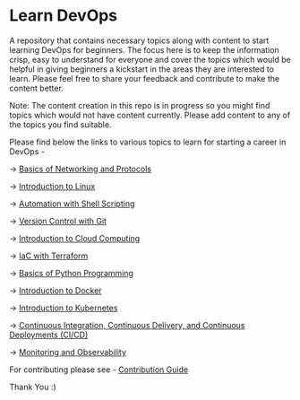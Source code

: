 # Learn DevOps

A repository that contains necessary topics along with content to start learning DevOps for beginners. The focus here is to keep the information crisp, easy to understand for everyone and cover the topics which would be helpful in giving beginners a kickstart in the areas they are interested to learn. Please feel free to share your feedback and contribute to make the content better.

Note: The content creation in this repo is in progress so you might find topics which would not have content currently. Please add content to any of the topics you find suitable.

Please find below the links to various topics to learn for starting a career in DevOps -

&rarr; [Basics of Networking and Protocols](./computer-networking/)

&rarr; [Introduction to Linux](./linux/)

&rarr; [Automation with Shell Scripting](./shell-scripting/)

&rarr; [Version Control with Git](./git/)

&rarr; [Introduction to Cloud Computing](./cloud-computing/)

&rarr; [IaC with Terraform](./terraform/)

&rarr; [Basics of Python Programming](./python)

&rarr; [Introduction to Docker](./docker/)

&rarr; [Introduction to Kubernetes](./kubernetes/)

&rarr; [Continuous Integration, Continuous Delivery, and Continuous Deployments (CI/CD)](./ci-cd/)

&rarr; [Monitoring and Observability](./monitoring-and-observability/)

For contributing please see - [Contribution Guide](./CONTRIBUTING.md)

Thank You :) 






